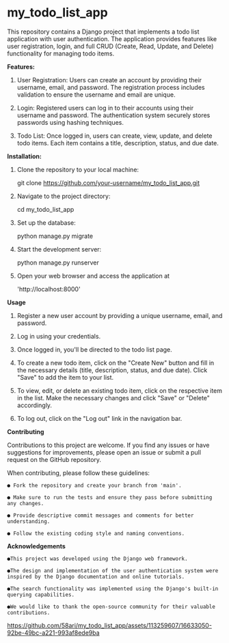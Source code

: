 **<h1>my_todo_list_app</h1>**


This repository contains a Django project that implements a todo list application with user authentication. The application provides features like user registration, login, and full CRUD (Create, Read, Update, and Delete) functionality for managing todo items.

**Features:**

1. User Registration: Users can create an account by providing their username, email, and password. The registration process includes validation to ensure the username and email are unique.

2. Login: Registered users can log in to their accounts using their username and password. The authentication system securely stores passwords using hashing techniques.

3. Todo List: Once logged in, users can create, view, update, and delete todo items. Each item contains a title, description, status, and due date.


**Installation:**

1. Clone the repository to your local machine:
   
   git clone https://github.com/your-username/my_todo_list_app.git
2. Navigate to the project directory:
   
   cd my_todo_list_app
3. Set up the database:

   python manage.py migrate
4. Start the development server:

   python manage.py runserver
   
5. Open your web browser and access the application at
 
   'http://localhost:8000'
   

**Usage**

1. Register a new user account by providing a unique username, email, and password.

2. Log in using your credentials.

3. Once logged in, you'll be directed to the todo list page.

4. To create a new todo item, click on the "Create New" button and fill in the necessary details (title, description, status, and due date). Click "Save" to add the item to your list.

5. To view, edit, or delete an existing todo item, click on the respective item in the list. Make the necessary changes and click "Save" or "Delete" accordingly.

6. To log out, click on the "Log out" link in the navigation bar.


**Contributing**

  Contributions to this project are welcome. If you find any issues or have suggestions for improvements, please open an issue or submit a pull request on the GitHub repository.

  When contributing, please follow these guidelines:

    ● Fork the repository and create your branch from 'main'.

    ● Make sure to run the tests and ensure they pass before submitting any changes.

    ● Provide descriptive commit messages and comments for better understanding.

    ● Follow the existing coding style and naming conventions.





**Acknowledgements**

    ●This project was developed using the Django web framework.

    ●The design and implementation of the user authentication system were inspired by the Django documentation and online tutorials.

    ●The search functionality was implemented using the Django's built-in querying capabilities.

    ●We would like to thank the open-source community for their valuable contributions.










https://github.com/58ari/my_todo_list_app/assets/113259607/16633050-92be-49bc-a221-993af8ede9ba

























